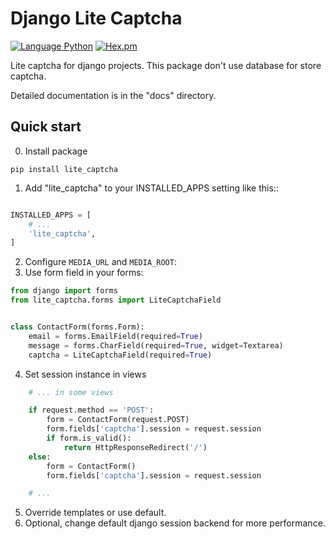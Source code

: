 # Django Lite Captcha

[![Language Python](https://img.shields.io/badge/language-python-blue.svg)](https://img.shields.io/badge/language-python-blue.svg)
[![Hex.pm](https://img.shields.io/hexpm/l/plug.svg)](https://github.com/memclutter/django-lite-captcha)

Lite captcha for django projects. This package don't use database for store captcha.

Detailed documentation is in the "docs" directory.

## Quick start

0. Install package

```
pip install lite_captcha
```

1. Add "lite_captcha" to your INSTALLED_APPS setting like this::

```python

INSTALLED_APPS = [
    # ...
    'lite_captcha',
]

```
2. Configure `MEDIA_URL` and `MEDIA_ROOT`:
3. Use form field in your forms:
```python
from django import forms
from lite_captcha.forms import LiteCaptchaField


class ContactForm(forms.Form):
    email = forms.EmailField(required=True)
    message = forms.CharField(required=True, widget=Textarea)
    captcha = LiteCaptchaField(required=True)
```
4. Set session instance in views
```python
    # ... in some views

    if request.method == 'POST':
        form = ContactForm(request.POST)
        form.fields['captcha'].session = request.session
        if form.is_valid():
            return HttpResponseRedirect('/')
    else:
        form = ContactForm()
        form.fields['captcha'].session = request.session

    # ...
```
5. Override templates or use default.
6. Optional, change default django session backend for more performance.
